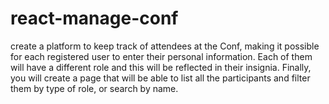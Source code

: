 # react-manage-conf
create a platform to keep track of attendees at the Conf, making it possible for each registered user to enter their personal information. Each of them will have a different role and this will be reflected in their insignia. Finally, you will create a page that will be able to list all the participants and filter them by type of role, or search by name.
